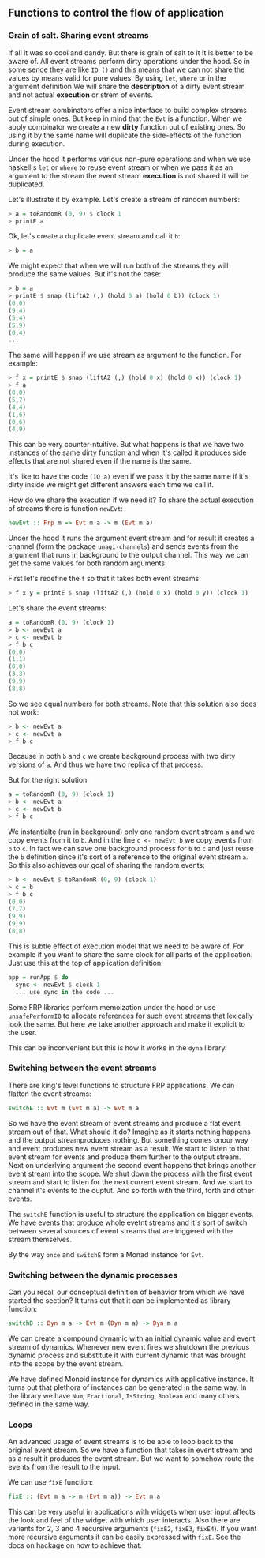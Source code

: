 ## Functions to control the flow of application

### Grain of salt. Sharing event streams

If all it was so cool and dandy. But there is grain of salt to it
It is better to be aware of. All event streams perform dirty operations
under the hood. So in some sence they are like `IO ()` and 
this means that we can not share the values by means valid for 
pure values. By using `let`, `where` or in the argument definition 
We will share the **description** of a dirty event stream and not 
actual **execution** or strem of events.

Event stream combinators offer a nice interface to build
complex streams out of simple ones. But keep in mind that
the `Evt` is a function. When we apply combinator we create
a new **dirty** function out of existing ones. So using it by the same 
name will duplicate the side-effects of the function during execution.

Under the hood it performs various non-pure operations and
when we use haskell's `let` or `where` to reuse event stream
or when we pass it as an argument to the stream the event
stream **execution** is not shared it will be duplicated.

Let's illustrate it by example. Let's create a stream
of random numbers:

```haskell
> a = toRandomR (0, 9) $ clock 1
> printE a
```

Ok, let's create a duplicate event stream and call it `b`:

```haskell
> b = a
```

We might expect that when we will run both of the streams
they will produce the same values. But it's not the case:

```haskell
> b = a
> printE $ snap (liftA2 (,) (hold 0 a) (hold 0 b)) (clock 1)
(0,0)
(9,4)
(5,4)
(5,9)
(0,4)
...
```

The same will happen if we use stream as argument to the function. 
For example:

```haskell
> f x = printE $ snap (liftA2 (,) (hold 0 x) (hold 0 x)) (clock 1)
> f a
(0,0)
(5,7)
(4,4)
(1,6)
(0,6)
(4,9)
```

This can be very counter-ntuitive. But what happens is
that we have two instances of the same dirty function
and when it's called it produces side effects that are not shared
even if the name is the same. 

It's like to have the code `(IO a)` even if we pass it by the
same name if it's dirty inside we might get different answers
each time we call it.

How do we share the execution if we need it?
To share the actual execution of streams there is function `newEvt`:

```haskell
newEvt :: Frp m => Evt m a -> m (Evt m a)
```

Under the hood it runs the argument event stream and for
result it creates a channel (form the package `unagi-channels`)
and sends events from the argument that runs in background to the
output channel. This way we can get the same values for both
random arguments:

First let's redefine the `f` so that it takes both event streams:

```haskell
> f x y = printE $ snap (liftA2 (,) (hold 0 x) (hold 0 y)) (clock 1)
```

Let's share the event streams:

```haskell
a = toRandomR (0, 9) (clock 1)
> b <- newEvt a
> c <- newEvt b
> f b c
(0,0)
(1,1)
(0,0)
(3,3)
(9,9)
(8,8)
```

So we see equal numbers for both streams.
Note that this solution also does not work:

```haskell
> b <- newEvt a
> c <- newEvt a
> f b c
```

Because in both `b` and `c` we create background process
with two dirty versions of `a`. And thus we have two replica
of that process. 

But for the right solution:

```haskell
a = toRandomR (0, 9) (clock 1)
> b <- newEvt a
> c <- newEvt b
> f b c
```

We instantialte (run in background) only one random event stream `a`
and we copy events from it to `b`. And in the line
`c <- newEvt b` we copy events from `b` to `c`.
In fact we can save one background process for `b` to `c` and
just reuse the `b` definition since it's sort of a reference to
the original event stream `a`. So this also achieves our goal of sharing
the random events:

```haskell
> b <- newEvt $ toRandomR (0, 9) (clock 1)
> c = b
> f b c
(0,0)
(7,7)
(9,9)
(9,9)
(8,8)
```

This is subtle effect of execution model that we need to be aware of.
For example if you want to share the same clock for all parts of the application.
Just use this at the top of application definition:

```haskell
app = runApp $ do
  sync <- newEvt $ clock 1
  ... use sync in the code ... 
```

Some FRP libraries perform memoization under the hood
or use `unsafePerformIO` to allocate references for such event streams
that lexically look the same. But here we take another approach and 
make it explicit to the user.

This can be inconvenient but this is how it works in the `dyna` library.

### Switching between the event streams

There are king's level functions to structure FRP applications. 
We can flatten the event streams:

```haskell
switchE :: Evt m (Evt m a) -> Evt m a
```

So we have the event stream of event streams and produce a flat event stream out of that.
What should it do? Imagine as it starts nothing happens and the output streamproduces nothing.
But something comes onour way and event produces new event stream as a result. We start to
listen to that event stream for events and produce them further to the output stream.
Next on underlying argument the second event happens that brings another event stream into the scope.
We shut down the process with the first event stream and start to listen for the next current event stream.
And we start to channel it's events to the ouptut. And so forth with the third, forth and other events.

The `switchE` function is useful to structure the application on bigger events. 
We have events that produce whole evetnt streams and it's sort of switch between several
sources of event streams that are triggered with the stream themselves. 

By the way `once` and `switchE` form a Monad instance for `Evt`.


### Switching between the dynamic processes

Can you recall our conceptual definition of behavior from which we have started the section?
It turns out that it can be implemented as library function:

```haskell
switchD :: Dyn m a -> Evt m (Dyn m a) -> Dyn m a
```

We can create a compound dynamic with an initial dynamic value
and event stream of dynamics. Whenever new event fires we shutdown
the previous dynamic process and substitute it with current dynamic
that was brought into the scope by the event stream.

We have defined Monoid instance for dynamics with applicative instance.
It turns out that plethora of inctances can be generated in the same way.
In the library we have `Num`, `Fractional`, `IsString`, `Boolean` and many others defined in the same way.

### Loops

An advanced usage of event streams is to be able to loop back to the original 
event stream. So we have a function that takes in event stream and as a result it produces
the event stream. But we want to somehow route the events from the result to the input.

We can use `fixE` function:

```haskell
fixE :: (Evt m a -> m (Evt m a)) -> Evt m a 
```

This can be very useful in applications with widgets when user input
affects the look and feel of the widget with which user interacts.
Also there are variants for 2, 3 and 4 recursive arguments (`fixE2`, `fixE3`, `fixE4`). 
If you want more recursive arguments it can be easily expressed with `fixE`. See the
docs on hackage on how to achieve that.


